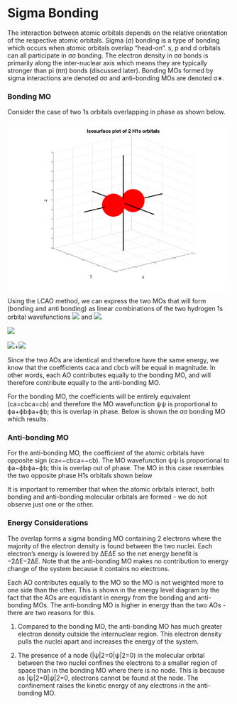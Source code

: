 # Sigma Bonding

The interaction between atomic orbitals depends on the relative orientation of the respective atomic orbitals. Sigma (σ) bonding is a type of bonding which occurs when atomic orbitals overlap “head-on”. s, p and d orbitals can all participate in σσ bonding. The electron density in σσ bonds is primarily along the inter-nuclear axis which means they are typically stronger than pi (ππ) bonds (discussed later). Bonding MOs formed by sigma interactions are denoted σσ and anti-bonding MOs are denoted σ∗.

### Bonding MO

Consider the case of two 1s orbitals overlapping in phase as shown below.

![alt text](https://github.com/Oxbridge-Science-Academy/Chemistry_Courses/blob/master/Molecular_Orbitals_%26_Bonding/Figures/2%20H1s%20in%20phase.png)


Using the LCAO method, we can express the two MOs that will form (bonding and anti bonding) as linear combinations of the two hydrogen 1s orbital wavefunctions <img src="https://render.githubusercontent.com/render/math?math=\displaystyle \phi_a"> 
and <img src="https://render.githubusercontent.com/render/math?math=\displaystyle \phi_b">. 

<img src="https://render.githubusercontent.com/render/math?math=\displaystyle \psi=\sum_i c_i \phi _i">

<img src="https://render.githubusercontent.com/render/math?math=\displaystyle \psi= c_1 \phi_1">+<img src="https://render.githubusercontent.com/render/math?math=\displaystyle  c_2 \phi_2">

Since the two AOs are identical and therefore have the same energy, we know that the coefficients caca and cbcb will be equal in magnitude. In other words, each AO contributes equally to the bonding MO, and will therefore contribute equally to the anti-bonding MO. 


For the bonding MO, the coefficients will be entirely equivalent (ca=cbca=cb) and therefore the MO wavefunction ψψ is proportional to ϕa+ϕbϕa+ϕb; this is overlap in phase. Below is shown the σσ bonding MO which results. 


### Anti-bonding MO

For the anti-bonding MO, the coefficient of the atomic orbitals have opposite sign (ca=−cbca=−cb). The MO wavefunction ψψ is proportional to ϕa−ϕbϕa−ϕb; this is overlap out of phase. The MO in this case resembles the two opposite phase H1s orbitals shown below

It is important to remember that when the atomic orbitals interact, both bonding and anti-bonding molecular orbitals are formed - we do not observe just one or the other. 
 
### Energy Considerations
The overlap forms a sigma bonding MO containing 2 electrons where the majority of the electron density is found between the two nuclei. Each electron’s energy is lowered by ΔEΔE so the net energy benefit is −2ΔE−2ΔE. Note that the anti-bonding MO makes no contribution to energy change of the system because it contains no electrons. 

Each AO contributes equally to the MO so the MO is not weighted more to one side than the other. This is shown in the energy level diagram by the fact that the AOs are equidistant in energy from the bonding and anti-bonding MOs.
The anti-bonding MO is higher in energy than the two AOs - there are two reasons for this.  

1. Compared to the bonding MO, the anti-bonding MO has much greater electron density outside the internuclear region. This electron density pulls the nuclei apart and increases the energy of the system.

2. The presence of a node (|ψ|2=0|ψ|2=0) in the molecular orbital between the two nuclei confines the electrons to a smaller region of space than in the bonding MO where there is no node. This is because as |ψ|2=0|ψ|2=0, electrons cannot be found at the node. The confinement raises the kinetic energy of any electrons in the anti-bonding MO. 

